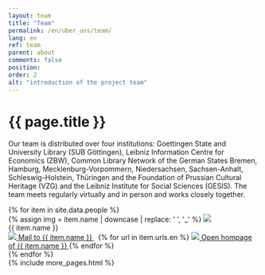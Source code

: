 ```yaml
---
layout: team
title: "Team"
permalink: /en/uber_uns/team/
lang: en
ref: team
parent: about
comments: false
position: 
order: 2
alt: "introduction of the project team"
---
```

<main class="grid-x grid-container">
  <div class="cell medium-10 medium-offset-1 large-8 large-offset-2">
    <h1 class="margin-top-2">{{ page.title }}</h1>
    <!-- Start editing content here -->
    <p>Our team is distributed over four institutions: Goettingen State and University Library (SUB Göttingen), Leibniz Information Centre for Economics (ZBW), Common Library Network of the German States Bremen, Hamburg, Mecklenburg-Vorpommern, Niedersachsen, Sachsen-Anhalt, Schleswig-Holstein, Thüringen and the Foundation of Prussian Cultural Heritage (VZG) and the Leibniz Institute for Social Sciences (GESIS). The team meets regularly virtually and in person and works closely together.</p>
    <!-- Stop editing content here -->
  </div>
  <div class="grid-x grid-container grid-margin-x">
    {% for item in site.data.people %}
    <div class="cell margin-bottom-2 margin-top-2 medium-4 large-3">
      <div class="team_member">
        {% assign img = item.name | downcase | replace: ' ', '_' %}
        <img src="{{ site.baseurl }}/img/bilder_team/image_{{ img }}.jpg" class="team_member_img" aria-hidden="true">
        <br>
        {{ item.name }}<br>
        <a href="mailto:{{ item.mail}}" title="Mail to {{ item.name }}">
          <img src="{{ site.baseurl }}/img/icons/email.svg" aria-hidden="true">
          <span class="show-for-sr">Mail to {{ item.name }}</span>
        </a>&nbsp;
        {% for url in item.urls.en %}
        <a href="{{ url }}" title="Open hompage of {{ item.name }}">
          <img src="{{ site.baseurl }}/img/icons/new-window.svg" style="margin-top: -5px;" aria-hidden="true">
          <span class="show-for-sr">Open hompage of {{ item.name }}</span>
        </a>
        {% endfor %}
      </div>
    </div>
    {% endfor %}
  </div>
  {% include more_pages.html %}
</main>
